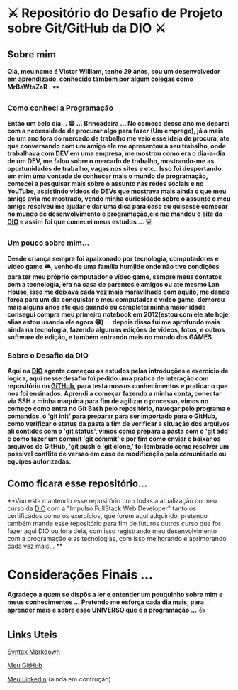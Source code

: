 # :crossed_swords: Repositório do Desafio de Projeto sobre Git/GitHub da DIO :crossed_swords:



##  Sobre mim 

  **Olá, meu nome é Victor William, tenho 29 anos, sou um desenvolvedor em aprendizado, conhecido também por algum colegas como MrBaWtaZaR .** :dark_sunglasses:



 ### Como conheci a Programação

  **Então um belo dia... :grin: ... Brincadeira ... No começo desse ano me deparei com a necessidade de procurar algo para fazer (Um emprego), já a mais de um ano fora do mercado de trabalho me veio esse ideia de procura, ate que conversando com um amigo ele me apresentou a seu trabalho, onde trabalhava com DEV em uma empresa, me mostrou como era o dia-a-dia de um DEV, me falou sobre o mercado de trabalho, mostrando-me as oportunidades de trabalho, vagas nos sites e etc.. Isso foi despertando em mim uma vontade de conhecer mais o mundo de programação, comecei a pesquisar mais sobre o assunto nas redes sociais e no YouTube, assistindo vídeos de DEVs que mostrava mais ainda o que meu amigo avia me mostrado, vendo minha curiosidade sobre o assunto o meu amigo resolveu me ajudar e dar uma dica para caso eu quisesse começar no mundo de desenvolvimento  e programação,ele me mandou o site da [DIO](https://web.dio.me/home) e assim foi que comecei meus estudos ...** :computer:



### Um pouco sobre mim...

  **Desde criança sempre foi apaixonado por tecnologia, computadores e vídeo game :video_game:, venho de uma família humilde onde não tive condições para ter meu próprio computador e vídeo game, sempre meus contatos com a tecnologia, era na casa de parentes e amigos ou ate mesmo Lan House, isso me deixava cada vez mais maravilhado com aquilo, me dando força para um dia conquistar o meu computador e vídeo game, demorou mais alguns anos ate que quando eu completei minha maior idade consegui compra meu primeiro notebook em 2012(estou com ele ate hoje, alias estou usando ele agora :grin:) ... depois disso fui me aprofundo mais ainda na tecnologia, fazendo algumas edições de vídeos, fotos, e outros software de edição, e também entrando mais no mundo dos GAMES.**



### Sobre o Desafio da DIO

  **Aqui na [DIO](https://web.dio.me/home) agente começou os estudos pelas introduções e exercício de logica, aqui nesse desafio foi pedido uma pratica de interação com repositório no [GiTHub](https://github.com/), para testa nossos conhecimentos e praticar o que nos foi ensinados. Aprendi a começar fazendo a minha conta, conectar via SSH a minha maquina para fim de agilizar o processo, vimos no começo como entra no Git Bash pelo repositório, navegar pelo programa e comandos, o 'git init' para preparar para ser importado para o GitHub, como verificar o status da pasta a fim de verificar a situação dos arquivos ali contidos com o 'git status', vimos como prepara a pasta com o 'git add' e como fazer um commit 'git commit' e por fim como enviar e baixar os arquivos do GitHub, 'git push'e 'git clone,' foi lembrado como resolver um possível conflito de versao em caso de modificação pela comunidade ou equipes autorizadas.**



## Como ficara esse repositório...

   **Vou esta mantendo esse repositório com todas a atualização do meu curso da [DIO](https://web.dio.me/home) com a "Impulso FullStack Web Developer" tanto os certificados como os exercícios, que forem aqui adquirido, pretendo também mande esse repositório para fim de futuros outros curso que for fazer aqui DIO ou fora dela, com isso registrando meu desenvolvimento com a programação e as tecnologias, com isso melhorando e aprimorando cada vez mais... ** 



# Considerações Finais ...



   **Agradeço a quem se dispôs a ler e entender um pouquinho sobre mim e meus conhecimentos ... Pretendo me esforça cada dia mais, para aprender mais e sobre esse UNIVERSO que é a programação ...** :+1:



## Links Uteis
[Syntax Markdown](https://www.markdownguide.org/basic-syntax/)

[Meu GitHub](https://github.com/MrBaWtaZaR)

[Meu Linkedin](https://www.linkedin.com/in/victor-william-674624182/) (ainda em contrução)
